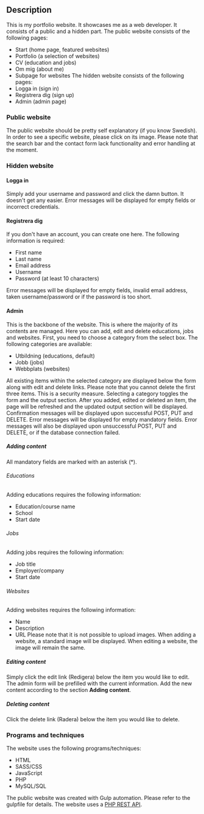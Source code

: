 ## Description
This is my portfolio website. It showcases me as a web developer.
It consists of a public and a hidden part.
The public website consists of the following pages:
- Start (home page, featured websites)
- Portfolio (a selection of websites)
- CV (education and jobs)
- Om mig (about me)
- Subpage for websites
The hidden website consists of the following pages:
- Logga in (sign in)
- Registrera dig (sign up)
- Admin (admin page)
### Public website
The public website should be pretty self explanatory (if you know Swedish).
In order to see a specific website, please click on its image.
Please note that the search bar and the contact form lack functionality
and error handling at the moment.
### Hidden website
#### Logga in
Simply add your username and password and click the damn button.
It doesn't get any easier. Error messages will be displayed for empty fields
or incorrect credentials.
#### Registrera dig
If you don't have an account, you can create one here.
The following information is required:
- First name
- Last name
- Email address
- Username
- Password (at least 10 characters)

Error messages will be displayed for empty fields, invalid email address,
taken username/password or if the password is too short.
#### Admin
This is the backbone of the website. This is where the majority of its contents are managed.
Here you can add, edit and delete educations, jobs and websites.
First, you need to choose a category from the select box.
The following categories are available:
- Utbildning (educations, default)
- Jobb (jobs)
- Webbplats (websites)

All existing items within the selected category are displayed below the form along with 
edit and delete links. Please note that you cannot delete the first three items. 
This is a security measure. Selecting a category toggles the form and the output section.
After you added, edited or deleted an item, the page will be refreshed and the updated
output section will be displayed.
Confirmation messages will be displayed upon successful POST, PUT and DELETE.
Error messages will be displayed for empty mandatory fields.
Error messages will also be displayed upon unsuccessful POST, PUT and DELETE,
or if the database connection failed.
##### Adding content
All mandatory fields are marked with an asterisk (*).
###### Educations
Adding educations requires the following information:
- Education/course name
- School
- Start date
###### Jobs
Adding jobs requires the following information:
- Job title
- Employer/company
- Start date
###### Websites
Adding websites requires the following information:
- Name
- Description
- URL
Please note that it is not possible to upload images. When adding a website, a standard
image will be displayed. When editing a website, the image will remain the same.
##### Editing content
Simply click the edit link (Redigera) below the item you would like to edit.
The admin form will be prefilled with the current information.
Add the new content according to the section **Adding content**.
##### Deleting content
Click the delete link (Radera) below the item you would like to delete.
### Programs and techniques
The website uses the following programs/techniques:
- HTML
- SASS/CSS
- JavaScript
- PHP
- MySQL/SQL

The public website was created with Gulp automation.
Please refer to the gulpfile for details.
The website uses a [PHP REST API](https://github.com/marzin89/portfolio-rest-api).

